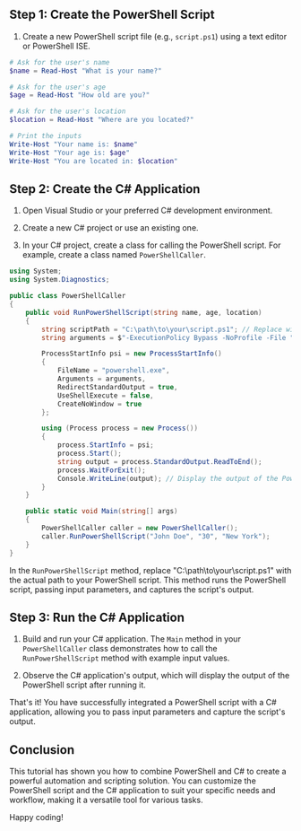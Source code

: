 ## Step 1: Create the PowerShell Script

1. Create a new PowerShell script file (e.g., `script.ps1`) using a text editor or PowerShell ISE.

```powershell
# Ask for the user's name
$name = Read-Host "What is your name?"

# Ask for the user's age
$age = Read-Host "How old are you?"

# Ask for the user's location
$location = Read-Host "Where are you located?"

# Print the inputs
Write-Host "Your name is: $name"
Write-Host "Your age is: $age"
Write-Host "You are located in: $location"
```

## Step 2: Create the C# Application

1. Open Visual Studio or your preferred C# development environment.

2. Create a new C# project or use an existing one.

3. In your C# project, create a class for calling the PowerShell script. For example, create a class named `PowerShellCaller`.

```csharp
using System;
using System.Diagnostics;

public class PowerShellCaller
{
    public void RunPowerShellScript(string name, age, location)
    {
        string scriptPath = "C:\path\to\your\script.ps1"; // Replace with the actual path to your script
        string arguments = $"-ExecutionPolicy Bypass -NoProfile -File "{scriptPath}" "{name}" "{age}" "{location}"";

        ProcessStartInfo psi = new ProcessStartInfo()
        {
            FileName = "powershell.exe",
            Arguments = arguments,
            RedirectStandardOutput = true,
            UseShellExecute = false,
            CreateNoWindow = true
        };

        using (Process process = new Process())
        {
            process.StartInfo = psi;
            process.Start();
            string output = process.StandardOutput.ReadToEnd();
            process.WaitForExit();
            Console.WriteLine(output); // Display the output of the PowerShell script
        }
    }

    public static void Main(string[] args)
    {
        PowerShellCaller caller = new PowerShellCaller();
        caller.RunPowerShellScript("John Doe", "30", "New York");
    }
}
```

In the `RunPowerShellScript` method, replace "C:\path\to\your\script.ps1" with the actual path to your PowerShell script. This method runs the PowerShell script, passing input parameters, and captures the script's output.

## Step 3: Run the C# Application

1. Build and run your C# application. The `Main` method in your `PowerShellCaller` class demonstrates how to call the `RunPowerShellScript` method with example input values.

2. Observe the C# application's output, which will display the output of the PowerShell script after running it.

That's it! You have successfully integrated a PowerShell script with a C# application, allowing you to pass input parameters and capture the script's output.

## Conclusion

This tutorial has shown you how to combine PowerShell and C# to create a powerful automation and scripting solution. You can customize the PowerShell script and the C# application to suit your specific needs and workflow, making it a versatile tool for various tasks.

Happy coding!
